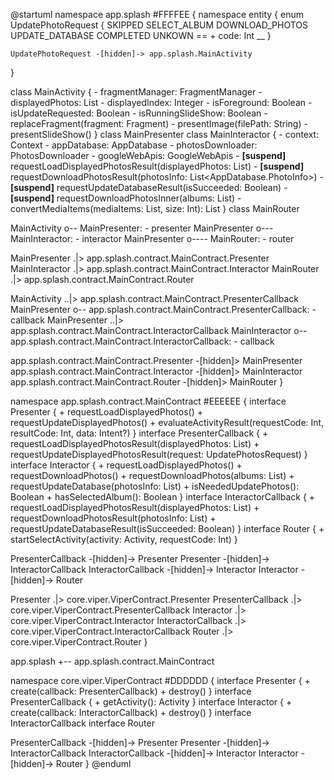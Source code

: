 @startuml
namespace app.splash #FFFFEE {
  namespace entity {
    enum UpdatePhotoRequest {
      SKIPPED
      SELECT_ALBUM
      DOWNLOAD_PHOTOS
      UPDATE_DATABASE
      COMPLETED
      UNKOWN
      ==
      + code: Int
      __
    }

    UpdatePhotoRequest -[hidden]-> app.splash.MainActivity
  }

  class MainActivity {
    - fragmentManager: FragmentManager
    - displayedPhotos: List<DisplayedPhoto>
    - displayedIndex: Integer
    - isForeground: Boolean
    - isUpdateRequested: Boolean
    - isRunningSlideShow: Boolean
    - replaceFragment(fragment: Fragment)
    - presentImage(filePath: String)
    - presentSlideShow()
  }
  class MainPresenter
  class MainInteractor {
    - context: Context
    - appDatabase: AppDatabase
    - photosDownloader: PhotosDownloader
    - googleWebApis: GoogleWebApis
    - <b>[suspend]</b> requestLoadDisplayedPhotosResult(displayedPhotos: List<DisplayedPhoto>)
    - <b>[suspend]</b> requestDownloadPhotosResult(photosInfo: List<AppDatabase.PhotoInfo>)
    - <b>[suspend]</b> requestUpdateDatabaseResult(isSucceeded: Boolean)
    - <b>[suspend]</b> requestDownloadPhotosInner(albums: List<Album>)
    - convertMediaItems(mediaItems: List<MediaItem>, size: Int): List<MediaItem>
  }
  class MainRouter

  MainActivity o-- MainPresenter: - presenter
  MainPresenter o--- MainInteractor: - interactor
  MainPresenter o---- MainRouter: - router

  MainPresenter .|> app.splash.contract.MainContract.Presenter
  MainInteractor .|> app.splash.contract.MainContract.Interactor
  MainRouter .|> app.splash.contract.MainContract.Router

  MainActivity ..|> app.splash.contract.MainContract.PresenterCallback
  MainPresenter o-- app.splash.contract.MainContract.PresenterCallback: - callback
  MainPresenter ..|> app.splash.contract.MainContract.InteractorCallback
  MainInteractor o-- app.splash.contract.MainContract.InteractorCallback: - callback

  app.splash.contract.MainContract.Presenter -[hidden]> MainPresenter
  app.splash.contract.MainContract.Interactor -[hidden]> MainInteractor
  app.splash.contract.MainContract.Router -[hidden]> MainRouter
}

namespace app.splash.contract.MainContract #EEEEEE {
  interface Presenter {
    + requestLoadDisplayedPhotos()
    + requestUpdateDisplayedPhotos()
    + evaluateActivityResult(requestCode: Int, resultCode: Int, data: Intent?)
  }
  interface PresenterCallback {
    + requestLoadDisplayedPhotosResult(displayedPhotos: List<DisplayedPhoto>)
    + requestUpdateDisplayedPhotosResult(request: UpdatePhotosRequest)
  }
  interface Interactor {
    + requestLoadDisplayedPhotos()
    + requestDownloadPhotos()
    + requestDownloadPhotos(albums: List<Album>)
    + requestUpdateDatabase(photosInfo: List<PhotoInfo>)
    + isNeededUpdatePhotos(): Boolean
    + hasSelectedAlbum(): Boolean
  }
  interface InteractorCallback {
    + requestLoadDisplayedPhotosResult(displayedPhotos: List<DisplayedPhoto>)
    + requestDownloadPhotosResult(photosInfo: List<PhotoInfo>)
    + requestUpdateDatabaseResult(isSucceeded: Boolean)
  }
  interface Router {
    + startSelectActivity(activity: Activity, requestCode: Int)
  }

  PresenterCallback -[hidden]-> Presenter
  Presenter -[hidden]-> InteractorCallback
  InteractorCallback -[hidden]-> Interactor
  Interactor -[hidden]-> Router

  Presenter .|> core.viper.ViperContract.Presenter
  PresenterCallback .|> core.viper.ViperContract.PresenterCallback
  Interactor .|> core.viper.ViperContract.Interactor
  InteractorCallback .|> core.viper.ViperContract.InteractorCallback
  Router .|> core.viper.ViperContract.Router
}

app.splash +-- app.splash.contract.MainContract

namespace core.viper.ViperContract #DDDDDD {
  interface Presenter {
    + create(callback: PresenterCallback)
    + destroy()
  }
  interface PresenterCallback {
    + getActivity(): Activity
  }
  interface Interactor {
    + create(callback: InteractorCallback)
    + destroy()
  }
  interface InteractorCallback
  interface Router

  PresenterCallback -[hidden]-> Presenter
  Presenter -[hidden]-> InteractorCallback
  InteractorCallback -[hidden]-> Interactor
  Interactor -[hidden]-> Router
}
@enduml